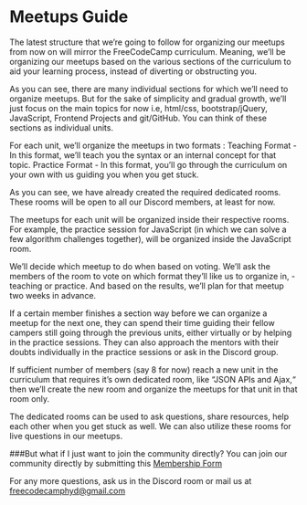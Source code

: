 # Meetups Guide

The latest structure that we’re going to follow for organizing our meetups from now on will mirror the FreeCodeCamp curriculum. Meaning, we’ll be organizing our meetups based on the various sections of the curriculum to aid your learning process, instead of diverting or obstructing you.  


	

As you can see, there are many individual sections for which we’ll need to organize meetups. But for the sake of simplicity and gradual growth, we’ll just focus on the main topics for now i.e, html/css, bootstrap/jQuery, JavaScript, Frontend Projects and git/GitHub. You can think of these sections as individual units.

For each unit, we’ll organize the meetups in two formats : 
Teaching Format - In this format, we’ll teach you the syntax or an internal concept for that topic. 
Practice Format - In this format, you’ll go through the curriculum on your own with us guiding you when you get stuck. 



As you can see, we have already created the required dedicated rooms. These rooms will be open to all our Discord members, at least for now. 

The meetups for each unit will be organized inside their respective rooms. For example, the practice session for JavaScript (in which we can solve a few algorithm challenges together), will be organized inside the JavaScript room. 

We’ll decide which meetup to do when based on voting. We’ll ask the members of the room to vote on which format they’ll like us to organize in,  - teaching or practice. And based on the results, we’ll plan for that meetup two weeks in advance.

If a certain member finishes a section way before we can organize a meetup for the next one, they can spend their time guiding their fellow campers still going through the previous units, either virtually or by helping in the practice sessions. They can also approach the mentors with their doubts individually in the practice sessions or ask in the Discord group.

If sufficient number of members (say 8 for now) reach a new unit in the curriculum that requires it’s own dedicated room, like “JSON APIs and Ajax,“ then we’ll create the new room and organize the meetups for that unit in that room only. 

The dedicated rooms can be used to ask questions, share resources, help each other when you get stuck as well. We can also utilize these rooms for live questions in our meetups. 


###But what if I just want to join the community directly?
You can join our community directly by submitting this [Membership Form](https://goo.gl/18XFsX)


For any more questions, ask us in the Discord room or mail us at freecodecamphyd@gmail.com
